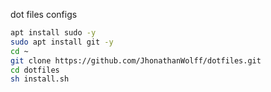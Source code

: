 
dot files configs

```bash
apt install sudo -y
sudo apt install git -y
cd ~
git clone https://github.com/JhonathanWolff/dotfiles.git
cd dotfiles
sh install.sh
```


